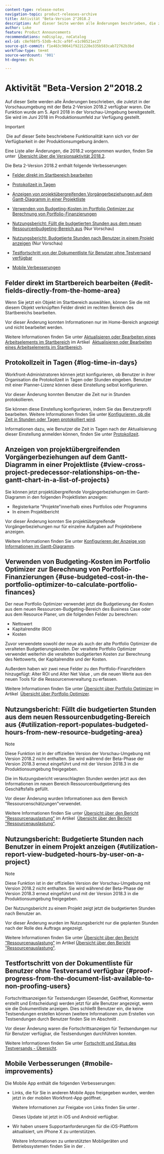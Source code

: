 ```yaml
---
content-type: release-notes
navigation-topic: product-releases-archive
title: Aktivität "Beta-Version 2"2018.2
description: Auf dieser Seite werden alle Änderungen beschrieben, die zuletzt in der Vorschauumgebung mit der Beta 2-Version 2018.2 verfügbar waren. Die Funktion wurde am 5. April 2018 in der Vorschau-Umgebung bereitgestellt. Sie wird im Juni 2018 im Produktionsumfeld zur Verfügung gestellt.
author: Luke
feature: Product Announcements
recommendations: noDisplay, noCatalog
exl-id: c8ef68f5-53db-4c3c-af0f-e1c98521ec27
source-git-commit: f1e463c90641f9221228e335b583cab72762b3bd
workflow-type: tm+mt
source-wordcount: '901'
ht-degree: 0%

---
```


# Aktivität &quot;Beta-Version 2&quot;2018.2

Auf dieser Seite werden alle Änderungen beschrieben, die zuletzt in der Vorschauumgebung mit der Beta 2-Version 2018.2 verfügbar waren. Die Funktion wurde am 5. April 2018 in der Vorschau-Umgebung bereitgestellt. Sie wird im Juni 2018 im Produktionsumfeld zur Verfügung gestellt.

>[!IMPORTANT]
>
> Die auf dieser Seite beschriebene Funktionalität kann sich vor der Verfügbarkeit in der Produktionsumgebung ändern.

Eine Liste aller Änderungen, die 2018.2 vorgenommen wurden, finden Sie unter  [Übersicht über die Versionsaktivität 2018.2](../../../../product-announcements/product-releases/quarterly-release-archive/2018.2-release-activity/2018-2-release-activity-overview.md).

Die Beta 2-Version 2018.2 enthält folgende Verbesserungen:

* [Felder direkt im Startbereich bearbeiten](#edit-fields-directly-from-the-home-area)
* [Protokollzeit in Tagen](#log-time-in-days)
* [Anzeigen von projektübergreifenden Vorgängerbeziehungen auf dem Gantt-Diagramm in einer Projektliste](#view-cross-project-predecessor-relationships-on-the-gantt-chart-in-a-list-of-projects)
* [Verwenden von Budgeting-Kosten im Portfolio Optimizer zur Berechnung von Portfolio-Finanzierungen](#use-budgeted-cost-in-the-portfolio-optimizer-to-calculate-portfolio-finances)
* [Nutzungsbericht: Füllt die budgetierten Stunden aus dem neuen Ressourcenbudgeting-Bereich aus](#utilization-report-populates-budgeted-hours-from-new-resource-budgeting-area) (Nur Vorschau)

* [Nutzungsbericht: Budgetierte Stunden nach Benutzer in einem Projekt anzeigen](#utilization-report-view-budgeted-hours-by-user-on-a-project) (Nur Vorschau)

* [Testfortschritt von der Dokumentliste für Benutzer ohne Testversand verfügbar](#proof-progress-from-the-document-list-available-to-non-proofing-users)
* [Mobile Verbesserungen](#mobile-improvements)

## Felder direkt im Startbereich bearbeiten {#edit-fields-directly-from-the-home-area}

Wenn Sie jetzt ein Objekt im Startbereich auswählen, können Sie die mit diesem Objekt verknüpften Felder direkt im rechten Bereich des Startbereichs bearbeiten. 

Vor dieser Änderung konnten Informationen nur im Home-Bereich angezeigt und nicht bearbeitet werden.

Weitere Informationen finden Sie unter [Aktualisieren oder Bearbeiten eines Arbeitselements im Startbereich](../../../../workfront-basics/using-home/using-the-home-area/update-and-edit-work-item-home.md) im Artikel  [Aktualisieren oder Bearbeiten eines Arbeitselements im Startbereich](../../../../workfront-basics/using-home/using-the-home-area/update-and-edit-work-item-home.md).

## Protokollzeit in Tagen {#log-time-in-days}

Workfront-Administratoren können jetzt konfigurieren, ob Benutzer in ihrer Organisation die Protokollzeit in Tagen oder Stunden eingeben. Benutzer mit einer Planner-Lizenz können diese Einstellung selbst konfigurieren.

Vor dieser Änderung konnten Benutzer die Zeit nur in Stunden protokollieren.

Sie können diese Einstellung konfigurieren, indem Sie das Benutzerprofil bearbeiten. Weitere Informationen finden Sie unter [Konfigurieren, ob die Zeit in Stunden oder Tagen protokolliert wird](../../../../timesheets/config-timesheet-prefs/config-time-logged-hrs-days.md).

Informationen dazu, wie Benutzer die Zeit in Tagen nach der Aktualisierung dieser Einstellung anmelden können, finden Sie unter [Protokollzeit](../../../../timesheets/create-and-manage-timesheets/log-time.md).

## Anzeigen von projektübergreifenden Vorgängerbeziehungen auf dem Gantt-Diagramm in einer Projektliste {#view-cross-project-predecessor-relationships-on-the-gantt-chart-in-a-list-of-projects}

Sie können jetzt projektübergreifende Vorgängerbeziehungen im Gantt-Diagramm in den folgenden Projektlisten anzeigen:

* Registerkarte &quot;Projekte&quot;innerhalb eines Portfolios oder Programms
* In einem Projektbericht

Vor dieser Änderung konnten Sie projektübergreifende Vorgängerbeziehungen nur für einzelne Aufgaben auf Projektebene anzeigen.

Weitere Informationen finden Sie unter [Konfigurieren der Anzeige von Informationen im Gantt-Diagramm](../../../../manage-work/gantt-chart/use-the-gantt-chart/configure-info-on-gantt-chart.md). 

## Verwenden von Budgeting-Kosten im Portfolio Optimizer zur Berechnung von Portfolio-Finanzierungen {#use-budgeted-cost-in-the-portfolio-optimizer-to-calculate-portfolio-finances}

Der neue Portfolio Optimizer verwendet jetzt die Budgetierung der Kosten aus dem neuen Ressourcen-Budgeting-Bereich des Business Case oder aus dem Resource Planer, um die folgenden Felder zu berechnen:

* Nettowert
* Kapitalrendite (ROI)
* Kosten

Zuvor verwendete sowohl der neue als auch der alte Portfolio Optimizer die veralteten Budgetierungskosten. Der veraltete Portfolio Optimizer verwendet weiterhin die veralteten budgetierten Kosten zur Berechnung des Nettowerts, der Kapitalrendite und der Kosten.

Außerdem haben wir zwei neue Felder zu den Portfolio-Finanzfeldern hinzugefügt: Alter ROI und Alter Net Value , um die neuen Werte aus den neuen Tools für die Ressourcenverwaltung zu erfassen.

Weitere Informationen finden Sie unter [Übersicht über Portfolio Optimizer](../../../../manage-work/portfolios/portfolio-optimizer/portfolio-optimizer-overview.md) im Artikel  [Übersicht über Portfolio Optimizer](../../../../manage-work/portfolios/portfolio-optimizer/portfolio-optimizer-overview.md).

## Nutzungsbericht: Füllt die budgetierten Stunden aus dem neuen Ressourcenbudgeting-Bereich aus {#utilization-report-populates-budgeted-hours-from-new-resource-budgeting-area}

>[!NOTE]
>
>Diese Funktion ist in der offiziellen Version der Vorschau-Umgebung mit Version 2018.2 nicht enthalten. Sie wird während der Beta-Phase der Version 2018.3 erneut eingeführt und mit der Version 2018.3 in die Produktionsumgebung freigegeben. 

Die im Nutzungsbericht veranschlagten Stunden werden jetzt aus den Informationen im neuen Bereich Ressourcenbudgetierung des Geschäftsfalls gefüllt.

Vor dieser Änderung wurden Informationen aus dem Bereich &quot;Ressourcenschätzungen&quot;verwendet.

Weitere Informationen finden Sie unter [Übersicht über den Bericht &quot;Ressourcenauslastung&quot;](../../../../reports-and-dashboards/reports/using-built-in-reports/resource-utilization-report.md) im Artikel  [Übersicht über den Bericht &quot;Ressourcenauslastung&quot;](../../../../reports-and-dashboards/reports/using-built-in-reports/resource-utilization-report.md).

## Nutzungsbericht: Budgetierte Stunden nach Benutzer in einem Projekt anzeigen {#utilization-report-view-budgeted-hours-by-user-on-a-project}

>[!NOTE]
>
>Diese Funktion ist in der offiziellen Version der Vorschau-Umgebung mit Version 2018.2 nicht enthalten. Sie wird während der Beta-Phase der Version 2018.3 erneut eingeführt und mit der Version 2018.3 in die Produktionsumgebung freigegeben. 

Der Nutzungsbericht zu einem Projekt zeigt jetzt die budgetierten Stunden nach Benutzer an.

Vor dieser Änderung wurden im Nutzungsbericht nur die geplanten Stunden nach der Rolle des Auftrags angezeigt. 

Weitere Informationen finden Sie unter [Übersicht über den Bericht &quot;Ressourcenauslastung&quot;](../../../../reports-and-dashboards/reports/using-built-in-reports/resource-utilization-report.md) im Artikel [Übersicht über den Bericht &quot;Ressourcenauslastung&quot;](../../../../reports-and-dashboards/reports/using-built-in-reports/resource-utilization-report.md).

## Testfortschritt von der Dokumentliste für Benutzer ohne Testversand verfügbar {#proof-progress-from-the-document-list-available-to-non-proofing-users}

Fortschrittsanzeigen für Testsendungen (Gesendet, Geöffnet, Kommentar erstellt und Entscheidung) werden jetzt für alle Benutzer angezeigt, wenn sie die Dokumentliste anzeigen. Dies schließt Benutzer ein, die keine Testsendungen erstellen können (weitere Informationen zum Erstellen von Testsendungen durch Benutzer finden Sie im Abschnitt .

Vor dieser Änderung waren die Fortschrittsanzeigen für Testsendungen nur für Benutzer verfügbar, die Testsendungen durchführen konnten.

Weitere Informationen finden Sie unter [Fortschritt und Status des Testversands - Übersicht](../../../../review-and-approve-work/proofing/proofing-overview/view-progress-status-proof.md).

## Mobile Verbesserungen {#mobile-improvements}

Die Mobile App enthält die folgenden Verbesserungen:

* Links, die für Sie in anderen Mobile Apps freigegeben wurden, werden jetzt in der mobilen Workfront-App geöffnet.

  Weitere Informationen zur Freigabe von Links finden Sie unter .

  Dieses Update ist jetzt in iOS und Android verfügbar.

* Wir haben unsere Supportanforderungen für die iOS-Plattform aktualisiert, um iPhone X zu unterstützen.

  Weitere Informationen zu unterstützten Mobilgeräten und Betriebssystemen finden Sie in der . 
